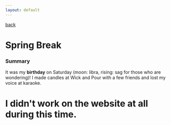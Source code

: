 ```yaml
---
layout: default
---
```


[back](../index.html)

# Spring Break

### Summary

It was my **birthday** on Saturday (moon: libra, rising: sag for those who are wondering)! I made candles at Wick and Pour with a few friends and lost my voice at karaoke.

# I didn't work on the website at all during this time.
